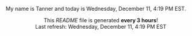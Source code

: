 My name is Tanner and today is Wednesday, December 11, 4:19 PM EST.

<p align="center">This <i>README</i> file is generated <b>every 3 hours</b>!</br>Last refresh: Wednesday, December 11, 4:19 PM EST<br /></p>
